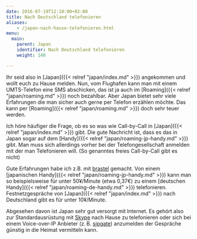 ```yaml
---
date: 2016-07-19T12:10:00+02:00
title: Nach Deutschland telefonieren
aliases:
    - /japan-nach-hause-telefonieren.html
menu:
  main:
    parent: Japan
    identifier: Nach Deutschland telefonieren
    weight: 140

---
```

Ihr seid also in [Japan]({{< relref "japan/index.md" >}}) angekommen und wollt euch zu Hause melden. Nun, vom Flughafen kann man mit einem UMTS-Telefon eine SMS abschicken, das ist ja auch im [Roaming]({{< relref "japan/roaming.md" >}}) noch bezahlbar. Aber Japan bietet sehr viele Erfahrungen die man sicher auch gerne per Telefon erzählen möchte. Das kann per [Roaming]({{< relref "japan/roaming.md" >}}) doch sehr teuer werden.

Ich höre häufiger die Frage, ob es so was wie Call-by-Call in [Japan]({{< relref "japan/index.md" >}}) gibt. Die gute Nachricht ist, dass es das in Japan sogar auf dem [Handy]({{< relref "japan/roaming-jp-handy.md" >}}) gibt. Man muss sich allerdings vorher bei der Telefongesellschaft anmelden mit der man Telefonieren will. (So genanntes freies Call-by-Call gibt es nicht)

Gute Erfahrungen habe ich z.B. mit [brastel](https://www.brastel.com/Pages/eng/Home/) gemacht. Von einem [japanischen Handy]({{< relref "japan/roaming-jp-handy.md" >}}) kann man so beispielsweise für unter 50¥/Minute (etwa 0,37€) zu einem [deutschen Handy]({{< relref "japan/roaming-de-handy.md" >}}) telefonieren. Festnetzgespräche von [Japan]({{< relref "japan/index.md" >}}) nach Deutschland gibt es für unter 10¥/Minute.

Abgesehen davon ist Japan sehr gut versorgt mit Internet. Es gehört also zur Standardausrüstung mit [Skype](https://www.skype.com/) nach Hause zu telefonieren oder sich bei einem Voice-over-IP Anbieter (z. B. [sipgate](https://www.sipgate.de/)) anzumelden der Gespräche günstig in die Heimat vermitteln kann.


